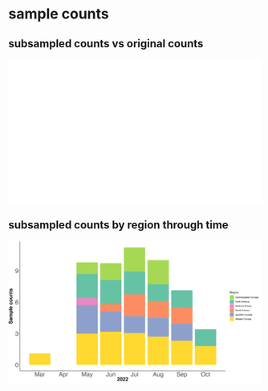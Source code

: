 # sample counts

## subsampled counts vs original counts
![](relative_counts.png)

## subsampled counts by region through time
![](sample_counts.png)

